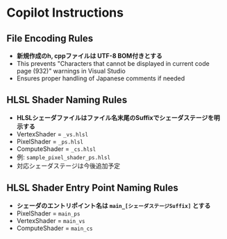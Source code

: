 # Copilot Instructions

## File Encoding Rules
- **新規作成のh, cppファイルは UTF-8 BOM付きとする**
- This prevents "Characters that cannot be displayed in current code page (932)" warnings in Visual Studio
- Ensures proper handling of Japanese comments if needed

## HLSL Shader Naming Rules
- **HLSLシェーダファイルはファイル名末尾のSuffixでシェーダステージを明示する**
- VertexShader = `_vs.hlsl`
- PixelShader = `_ps.hlsl`
- ComputeShader = `_cs.hlsl`
- 例: `sample_pixel_shader_ps.hlsl`
- 対応シェーダステージは今後追加予定

## HLSL Shader Entry Point Naming Rules
- **シェーダのエントリポイント名は `main_[シェーダステージSuffix]` とする**
- PixelShader = `main_ps`
- VertexShader = `main_vs`
- ComputeShader = `main_cs`